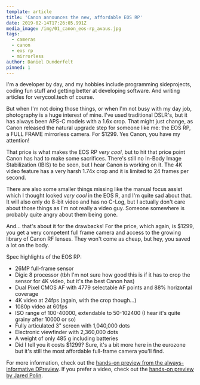 ```yaml
---
template: article
title: 'Canon announces the new, affordable EOS RP'
date: 2019-02-14T17:26:05.991Z
media_image: /img/01_canon_eos-rp_avaus.jpg
tags:
  - cameras
  - canon
  - eos rp
  - mirrorless
author: Daniel Dunderfelt
pinned: 1
---
```

I'm a developer by day, and my hobbies include programming sideprojects, coding fun stuff and getting better at developing software. And writing articles for verycool.tech of course.

But when I'm not doing those things, or when I'm not busy with my day job, photography is a huge interest of mine. I've used traditional DSLR's, but it has always been APS-C models with a 1.6x crop. That might just change, as Canon released the natural upgrade step for someone like me: the EOS RP, a FULL FRAME mirrorless camera. For $1299. Yes Canon, you have my attention!

That price is what makes the EOS RP *very cool*, but to hit that price point Canon has had to make some sacrifices. There's still no In-Body Image Stabilization (IBIS) to be seen, but I hear Canon is working on it. The 4K video feature has a very harsh 1.74x crop and it is limited to 24 frames per second.

There are also some smaller things missing like the manual focus assist which I thought looked *very cool* in the EOS R, and I'm quite sad about that. It will also only do 8-bit video and has no C-Log, but I actually don't care about those things as I'm not really a video guy. Someone somewhere is probably quite angry about them being gone.

And... that's about it for the drawbacks! For the price, which again, is $1299, you get a very competent full frame camera and access to the growing library of Canon RF lenses. They won't come as cheap, but hey, you saved a lot on the body.

Spec highlights of the EOS RP:

- 26MP full-frame sensor
- Digic 8 processor (tbh I'm not sure how good this is if it has to crop the sensor for 4K video, but it's the best Canon has)
- Dual Pixel CMOS AF with 4779 selectable AF points and 88% horizontal coverage
- 4K video at 24fps (again, with the crop though...)
- 1080p video at 60fps
- ISO range of 100-40000, extendable to 50-102400 (I hear it's quite grainy after 10000 or so)
- Fully articulated 3" screen with 1,040,000 dots
- Electronic viewfinder with 2,360,000 dots
- A weight of only 485 g including batteries
- Did I tell you it costs $1299? Sure, it's a bit more here in the eurozone but it's still the most affordable full-frame camera you'll find.

For more information, check out the [hands-on preview from the always-informative DPreview](https://www.dpreview.com/articles/1575146892/hands-on-with-the-canon-eos-rp). If you prefer a video, check out the [hands-on preview by Jared Polin](https://www.youtube.com/watch?v=nFQVfBdadEs).
